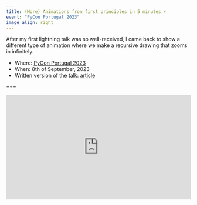 ```yaml
---
title: (More) Animations from first principles in 5 minutes ⚡️
event: "PyCon Portugal 2023"
image_align: right
---
```


After my first lightning talk was so well-received, I came back to show a different type of animation where we make a recursive drawing that zooms in infinitely.

 - Where: [PyCon Portugal 2023](https://2023.pycon.pt)
 - When: 8th of September, 2023
 - Written version of the talk: [article](/blog/more-animations-from-first-principles-in-5-minutes)

===

<iframe width="100%" style="aspect-ratio: 560/315" src="https://www.youtube.com/embed/IFw5KVvDgik" title="More animations from first principles by Rodrigo Girão Serrão at PyCon Portugal" frameborder="0" allow="accelerometer; autoplay; clipboard-write; encrypted-media; gyroscope; picture-in-picture; web-share" allowfullscreen></iframe>
